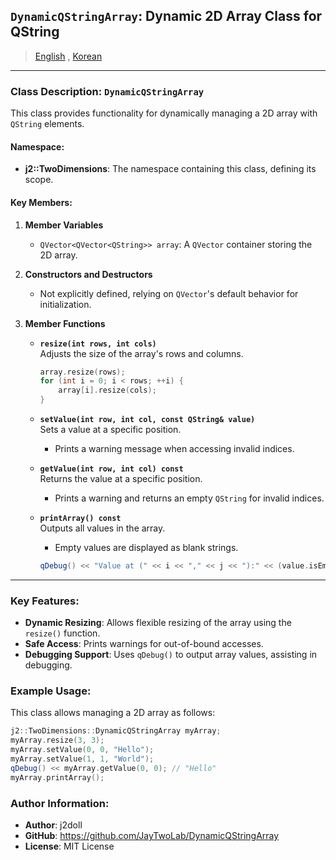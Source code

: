 ## `DynamicQStringArray`: Dynamic 2D Array Class for QString

> [English](README.md) , [Korean](README.ko.md)

---

### Class Description: `DynamicQStringArray`
This class provides functionality for dynamically managing a 2D array with `QString` elements.

#### Namespace:
- **j2::TwoDimensions**: The namespace containing this class, defining its scope.

#### Key Members:
1. **Member Variables**
   - `QVector<QVector<QString>> array`: A `QVector` container storing the 2D array.

2. **Constructors and Destructors**
   - Not explicitly defined, relying on `QVector`'s default behavior for initialization.

3. **Member Functions**
   - **`resize(int rows, int cols)`**  
     Adjusts the size of the array's rows and columns.
     ```cpp
     array.resize(rows);
     for (int i = 0; i < rows; ++i) {
         array[i].resize(cols);
     }
     ```

   - **`setValue(int row, int col, const QString& value)`**  
     Sets a value at a specific position.  
     - Prints a warning message when accessing invalid indices.

   - **`getValue(int row, int col) const`**  
     Returns the value at a specific position.  
     - Prints a warning and returns an empty `QString` for invalid indices.

   - **`printArray() const`**  
     Outputs all values in the array.  
     - Empty values are displayed as blank strings.
     ```cpp
     qDebug() << "Value at (" << i << "," << j << "):" << (value.isEmpty() ? "" : value);
     ```

---

### Key Features:
- **Dynamic Resizing**: Allows flexible resizing of the array using the `resize()` function.
- **Safe Access**: Prints warnings for out-of-bound accesses.
- **Debugging Support**: Uses `qDebug()` to output array values, assisting in debugging.

### Example Usage:
This class allows managing a 2D array as follows:
```cpp
j2::TwoDimensions::DynamicQStringArray myArray;
myArray.resize(3, 3);
myArray.setValue(0, 0, "Hello");
myArray.setValue(1, 1, "World");
qDebug() << myArray.getValue(0, 0); // "Hello"
myArray.printArray();
```

### Author Information:
- **Author**: j2doll  
- **GitHub**: https://github.com/JayTwoLab/DynamicQStringArray
- **License**: MIT License  

